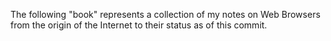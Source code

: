 The following "book" represents a collection of my notes on Web Browsers from the origin of the Internet to their status as of this commit.
